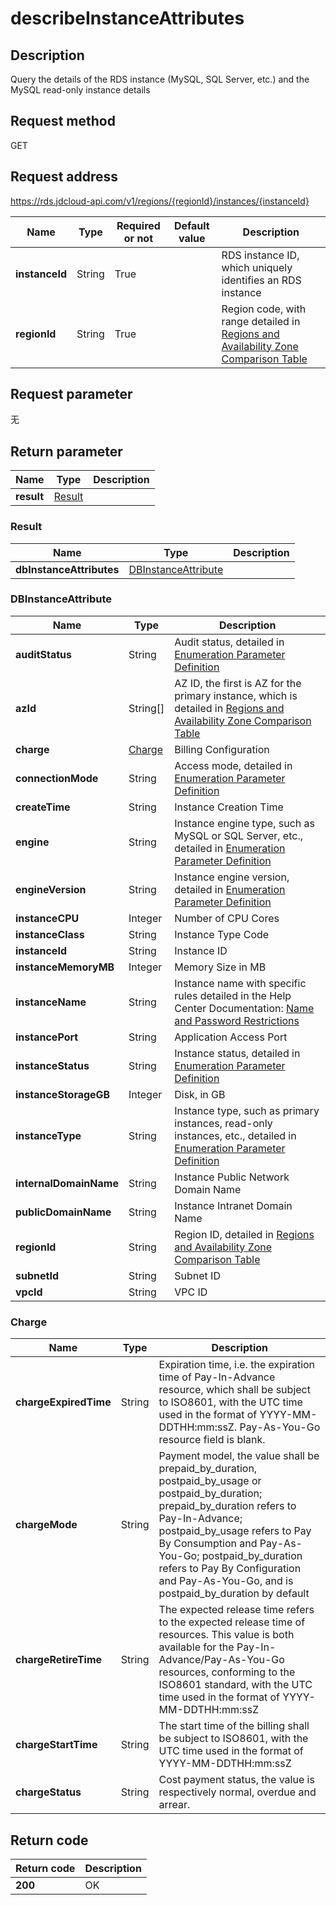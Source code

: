# describeInstanceAttributes


## Description
Query the details of the RDS instance (MySQL, SQL Server, etc.) and the MySQL read-only instance details

## Request method
GET

## Request address
https://rds.jdcloud-api.com/v1/regions/{regionId}/instances/{instanceId}

|Name|Type|Required or not|Default value|Description|
|---|---|---|---|---|
|**instanceId**|String|True||RDS instance ID, which uniquely identifies an RDS instance|
|**regionId**|String|True||Region code, with range detailed in [Regions and Availability Zone Comparison Table](../Enum-Definitions/Regions-AZ.md)|

## Request parameter
无


## Return parameter
|Name|Type|Description|
|---|---|---|
|**result**|[Result](##Result)||


### <a name="Result">Result</a>
|Name|Type|Description|
|---|---|---|
|**dbInstanceAttributes**|[DBInstanceAttribute](##DBInstanceAttribute)||
### <a name="DBInstanceAttribute">DBInstanceAttribute</a>
|Name|Type|Description|
|---|---|---|
|**auditStatus**|String|Audit status, detailed in [Enumeration Parameter Definition](../Enum-Definitions/Enum-Definitions.md)|
|**azId**|String[]|AZ ID, the first is AZ for the primary instance, which is detailed in [Regions and Availability Zone Comparison Table](../Enum-Definitions/Regions-AZ.md)|
|**charge**|[Charge](##Charge)|Billing Configuration|
|**connectionMode**|String|Access mode, detailed in [Enumeration Parameter Definition](../Enum-Definitions/Enum-Definitions.md)|
|**createTime**|String|Instance Creation Time|
|**engine**|String|Instance engine type, such as MySQL or SQL Server, etc., detailed in [Enumeration Parameter Definition](../Enum-Definitions/Enum-Definitions.md)|
|**engineVersion**|String|Instance engine version, detailed in [Enumeration Parameter Definition](../Enum-Definitions/Enum-Definitions.md)|
|**instanceCPU**|Integer|Number of CPU Cores|
|**instanceClass**|String|Instance Type Code|
|**instanceId**|String|Instance ID|
|**instanceMemoryMB**|Integer|Memory Size in MB|
|**instanceName**|String|Instance name with specific rules detailed in the Help Center Documentation: [Name and Password Restrictions](../../../documentation/Cloud-Database-and-Cache/RDS/Introduction/Restrictions/SQLServer-Restrictions.md)|
|**instancePort**|String|Application Access Port|
|**instanceStatus**|String|Instance status, detailed in [Enumeration Parameter Definition](../Enum-Definitions/Enum-Definitions.md)|
|**instanceStorageGB**|Integer|Disk, in GB|
|**instanceType**|String|Instance type, such as primary instances, read-only instances, etc., detailed in [Enumeration Parameter Definition](../Enum-Definitions/Enum-Definitions.md)|
|**internalDomainName**|String|Instance Public Network Domain Name|
|**publicDomainName**|String|Instance Intranet Domain Name|
|**regionId**|String|Region ID, detailed in [Regions and Availability Zone Comparison Table](../Enum-Definitions/Regions-AZ.md)|
|**subnetId**|String|Subnet ID|
|**vpcId**|String|VPC ID|
### <a name="Charge">Charge</a>
|Name|Type|Description|
|---|---|---|
|**chargeExpiredTime**|String|Expiration time, i.e. the expiration time of Pay-In-Advance resource, which shall be subject to ISO8601, with the UTC time used in the format of YYYY-MM-DDTHH:mm:ssZ. Pay-As-You-Go resource field is blank.|
|**chargeMode**|String|Payment model, the value shall be prepaid_by_duration, postpaid_by_usage or postpaid_by_duration; prepaid_by_duration refers to Pay-In-Advance; postpaid_by_usage refers to Pay By Consumption and Pay-As-You-Go; postpaid_by_duration refers to Pay By Configuration and Pay-As-You-Go, and is postpaid_by_duration by default|
|**chargeRetireTime**|String|The expected release time refers to the expected release time of resources. This value is both available for the Pay-In-Advance/Pay-As-You-Go resources, conforming to the ISO8601 standard, with the UTC time used in the format of YYYY-MM-DDTHH:mm:ssZ|
|**chargeStartTime**|String|The start time of the billing shall be subject to ISO8601, with the UTC time used in the format of YYYY-MM-DDTHH:mm:ssZ|
|**chargeStatus**|String|Cost payment status, the value is respectively normal, overdue and arrear.|

## Return code
|Return code|Description|
|---|---|
|**200**|OK|
